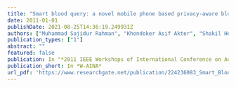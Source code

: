 ```yaml
---
title: "Smart blood query: a novel mobile phone based privacy-aware blood donor recruitment and management system for developing regions"
date: 2011-01-01
publishDate: 2021-08-25T14:36:19.249931Z
authors: ["Muhammad Sajidur Rahman", "Khondoker Asif Akter", "Shakil Hossain", "Anjon Basak", "Syed Ishtiaque Ahmed"]
publication_types: ["1"]
abstract: ""
featured: false
publication: In "*2011 IEEE Workshops of International Conference on Advanced Information Networking and Applications*"
publication_short: In *W-AINA*
url_pdf: 'https://www.researchgate.net/publication/224236083_Smart_Blood_Query_A_Novel_Mobile_Phone_Based_Privacy-Aware_Blood_Donor_Recruitment_and_Management_System_for_Developing_Regions'
---
```


